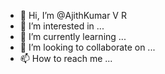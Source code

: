 - 👋 Hi, I’m @AjithKumar V R
- 👀 I’m interested in ...
- 🌱 I’m currently learning ...
- 💞️ I’m looking to collaborate on ...
- 📫 How to reach me ...

<!---
AjithKumar0211/V R Ajith Kumar is a ✨ special ✨ repository because its `README.md` (this file) appears on your GitHub profile.
You can click the Preview link to take a look at your changes.
--->
